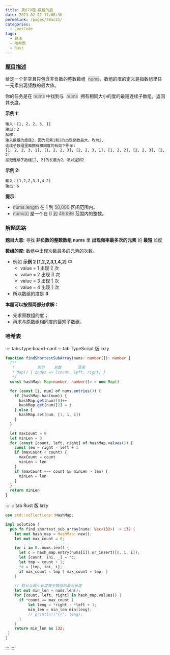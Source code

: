 ```yaml
---
title: 第679题-数组的度
date: 2021-02-22 17:08:30
permalink: /pages/48ac21/
categories:
  - LeetCode
tags:
  - 算法
  - 哈希表
  - Rust
---
```


### [题目描述](https://leetcode-cn.com/problems/degree-of-an-array/)

给定一个非空且只包含非负数的整数数组  <span style="background: #ddd; color: #666;">nums</span>，数组的度的定义是指数组里任一元素出现频数的最大值。

你的任务是在 <span style="background: #ddd; color: #666;">nums</span> 中找到与  <span style="background: #ddd; color: #666;">nums</span>  拥有相同大小的度的最短连续子数组，返回其长度。

<!-- more -->

**示例 1:**

```
输入：[1, 2, 2, 3, 1]
输出：2
解释：
输入数组的度是2，因为元素1和2的出现频数最大，均为2.
连续子数组里面拥有相同度的有如下所示:
[1, 2, 2, 3, 1], [1, 2, 2, 3], [2, 2, 3, 1], [1, 2, 2], [2, 2, 3], [2, 2]
最短连续子数组[2, 2]的长度为2，所以返回2.
```

**示例 2:**

```
输入：[1,2,2,3,1,4,2]
输出：6
```

**提示:**

- <span style="background: #ddd; color: #666;">nums.length</span> 在 <span style="background: #ddd; color: #666;">1</span> 到 <span style="background: #ddd; color: #666;">50,000</span> 区间范围内。
- <span style="background: #ddd; color: #666;">nums[i]</span> 是一个在 <span style="background: #ddd; color: #666;">0</span> 到 <span style="background: #ddd; color: #666;">49,999</span> 范围内的整数。

### 解题思路

**题目大意:** 寻找 **非负数的整数数组 nums** 里 **出现频率最多次的元素** 的 **最短** 长度

**数组的度:** 数组中出现次数最多的元素的次数。

- 例如 **示例 2 [1,2,2,3,1,4,2]** 中
  - value = 1 出现 <span style="background: #ddd; color: #666;">2</span> 次
  - value = 2 出现 <span style="background: #ddd; color: #666;">3</span> 次
  - value = 3 出现 <span style="background: #ddd; color: #666;">1</span> 次
  - value = 4 出现 <span style="background: #ddd; color: #666;">1</span> 次
- 所以数组的度是 **3**

**本题可以按照两部分求解：**

- 先求原数组的度；
- 再求与原数组相同度的最短子数组。

### 哈希表

:::: tabs type:board-card
::: tab TypeScript 版 lazy

```TypeScript
function findShortestSubArray(nums: number[]): number {
  /**
   *          索引    总数       范围
   * Map() { index => [count, left, right] }
   */
  const hashMap: Map<number, number[]> = new Map()

  for (const [i, num] of nums.entries()) {
    if (hashMap.has(num)) {
      hashMap.get(num)[0]++
      hashMap.get(num)[2] = i
    } else {
      hashMap.set(num, [1, i, i])
    }
  }

  let maxCount = 0
  let minLen = 0
  for (const [count, left, right] of hashMap.values()) {
    const len = right - left + 1
    if (maxCount < count) {
      maxCount = count
      minLen = len
    }
    if (maxCount === count && minLen > len) {
      minLen = len
    }
  }
  return minLen
}
```

:::
::: tab Rust 版 lazy

```Rust
use std::collections::HashMap;

impl Solution {
  pub fn find_shortest_sub_array(nums: Vec<i32>) -> i32 {
    let mut hash_map = HashMap::new();
    let mut max_count = 0;

    for i in 0..nums.len() {
      let c = hash_map.entry(nums[i]).or_insert([0, i, i]);
      let [count, ini, _] = *c;
      let tmp = count + 1;
      *c = [tmp, ini, i];
      if max_count < tmp { max_count = tmp; }
    }
    
    // 默认让最小长度等于数组的最大长度
    let mut min_len = nums.len();
    for [count, left, right] in hash_map.values() {
      if *count == max_count {
          let leng = *right - *left + 1;
          min_len = min_len.min(leng);
          // println!("{}", leng);
      }
    }
    return min_len as i32;
 }
}
```

:::
::::
